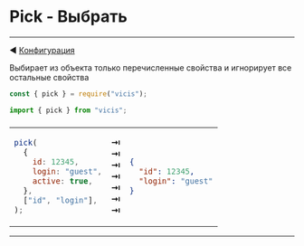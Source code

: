 # Pick - Выбрать

---

◀ [Конфигурация](/ru/configuration_object.md)

Выбирает из объекта только перечисленные свойства и игнорирует все остальные свойства

```js
const { pick } = require("vicis");
```

```js
import { pick } from "vicis";
```

<table><thead><tr><td colspan="3">
</td></tr></thead><tbody>
<tr><td>

```js
pick(
  {
    id: 12345,
    login: "guest",
    active: true,
  },
  ["id", "login"],
);
```

</td>
<td>
<strong>&#x21E5;</strong><br>
<strong>&#x21E5;</strong><br>
<strong>&#x21E5;</strong><br>
<strong>&#x21E5;</strong><br>
<strong>&#x21E5;</strong><br>
<strong>&#x21E5;</strong><br>
<strong>&#x21E5;</strong><br>
</td>
<td>

```json
{
  "id": 12345,
  "login": "guest"
}
```

</td></tr>
</tbody></table>

---
